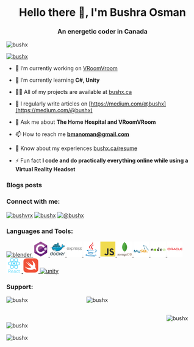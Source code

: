<h1 align="center">Hello there 👋, I'm Bushra Osman</h1>
<h3 align="center">An energetic coder in Canada</h3>

<p align="left"> <img src="https://komarev.com/ghpvc/?username=bushx&label=Profile%20views&color=0e75b6&style=flat" alt="bushx" /> </p>

<p align="left"> <a href="https://github.com/ryo-ma/github-profile-trophy"><img src="https://github-profile-trophy.vercel.app/?username=bushx" alt="bushx" /></a> </p>

- 🔭 I’m currently working on [VRoomVroom](https://github.com/bushx/VRoomVRoom)

- 🌱 I’m currently learning **C#, Unity**

- 👨‍💻 All of my projects are available at [bushx.ca](bushx.ca)

- 📝 I regularly write articles on [https://medium.com/@bushx](https://medium.com/@bushx)

- 💬 Ask me about **The Home Hospital and VRoomVRoom**

- 📫 How to reach me **bmanoman@gmail.com**

- 📄 Know about my experiences [bushx.ca/resume](bushx.ca/resume)

- ⚡ Fun fact **I code and do practically everything online while using a Virtual Reality Headset**

### Blogs posts
<!-- BLOG-POST-LIST:START -->
<!-- BLOG-POST-LIST:END -->

<h3 align="left">Connect with me:</h3>
<p align="left">
<a href="https://twitter.com/bushvrx" target="blank"><img align="center" src="https://raw.githubusercontent.com/rahuldkjain/github-profile-readme-generator/master/src/images/icons/Social/twitter.svg" alt="bushvrx" height="30" width="40" /></a>
<a href="https://linkedin.com/in/bushx" target="blank"><img align="center" src="https://raw.githubusercontent.com/rahuldkjain/github-profile-readme-generator/master/src/images/icons/Social/linked-in-alt.svg" alt="bushx" height="30" width="40" /></a>
<a href="https://medium.com/@bushx" target="blank"><img align="center" src="https://raw.githubusercontent.com/rahuldkjain/github-profile-readme-generator/master/src/images/icons/Social/medium.svg" alt="@bushx" height="30" width="40" /></a>
</p>

<h3 align="left">Languages and Tools:</h3>
<p align="left"> <a href="https://www.blender.org/" target="_blank" rel="noreferrer"> <img src="https://download.blender.org/branding/community/blender_community_badge_white.svg" alt="blender" width="40" height="40"/> </a> <a href="https://www.w3schools.com/cs/" target="_blank" rel="noreferrer"> <img src="https://raw.githubusercontent.com/devicons/devicon/master/icons/csharp/csharp-original.svg" alt="csharp" width="40" height="40"/> </a> <a href="https://www.docker.com/" target="_blank" rel="noreferrer"> <img src="https://raw.githubusercontent.com/devicons/devicon/master/icons/docker/docker-original-wordmark.svg" alt="docker" width="40" height="40"/> </a> <a href="https://expressjs.com" target="_blank" rel="noreferrer"> <img src="https://raw.githubusercontent.com/devicons/devicon/master/icons/express/express-original-wordmark.svg" alt="express" width="40" height="40"/> </a> <a href="https://www.java.com" target="_blank" rel="noreferrer"> <img src="https://raw.githubusercontent.com/devicons/devicon/master/icons/java/java-original.svg" alt="java" width="40" height="40"/> </a> <a href="https://developer.mozilla.org/en-US/docs/Web/JavaScript" target="_blank" rel="noreferrer"> <img src="https://raw.githubusercontent.com/devicons/devicon/master/icons/javascript/javascript-original.svg" alt="javascript" width="40" height="40"/> </a> <a href="https://www.mongodb.com/" target="_blank" rel="noreferrer"> <img src="https://raw.githubusercontent.com/devicons/devicon/master/icons/mongodb/mongodb-original-wordmark.svg" alt="mongodb" width="40" height="40"/> </a> <a href="https://www.mysql.com/" target="_blank" rel="noreferrer"> <img src="https://raw.githubusercontent.com/devicons/devicon/master/icons/mysql/mysql-original-wordmark.svg" alt="mysql" width="40" height="40"/> </a> <a href="https://nodejs.org" target="_blank" rel="noreferrer"> <img src="https://raw.githubusercontent.com/devicons/devicon/master/icons/nodejs/nodejs-original-wordmark.svg" alt="nodejs" width="40" height="40"/> </a> <a href="https://www.oracle.com/" target="_blank" rel="noreferrer"> <img src="https://raw.githubusercontent.com/devicons/devicon/master/icons/oracle/oracle-original.svg" alt="oracle" width="40" height="40"/> </a> <a href="https://reactjs.org/" target="_blank" rel="noreferrer"> <img src="https://raw.githubusercontent.com/devicons/devicon/master/icons/react/react-original-wordmark.svg" alt="react" width="40" height="40"/> </a> <a href="https://developer.apple.com/swift/" target="_blank" rel="noreferrer"> <img src="https://raw.githubusercontent.com/devicons/devicon/master/icons/swift/swift-original.svg" alt="swift" width="40" height="40"/> </a> <a href="https://unity.com/" target="_blank" rel="noreferrer"> <img src="https://www.vectorlogo.zone/logos/unity3d/unity3d-icon.svg" alt="unity" width="40" height="40"/> </a> </p>

<h3 align="left">Support:</h3>
<p><a href="https://www.buymeacoffee.com/bushx"> <img align="left" src="https://cdn.buymeacoffee.com/buttons/v2/default-yellow.png" height="50" width="210" alt="bushx" /></a><a href="https://ko-fi.com/bushx"> <img align="left" src="https://cdn.ko-fi.com/cdn/kofi3.png?v=3" height="50" width="210" alt="bushx" /></a></p><br><br>

<p><img align="left" src="https://github-readme-stats.vercel.app/api/top-langs?username=bushx&show_icons=true&locale=en&layout=compact" alt="bushx" /></p>

<p>&nbsp;<img align="center" src="https://github-readme-stats.vercel.app/api?username=bushx&show_icons=true&locale=en" alt="bushx" /></p>

<p><img align="center" src="https://github-readme-streak-stats.herokuapp.com/?user=bushx&" alt="bushx" /></p>
